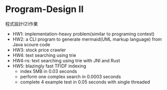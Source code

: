 # Program-Design II

程式設計(2)作業

- HW1: implementation-heavy problem(similar to programing contest)
- HW2: a CLI program to generate mermaid(UML markup language) from Java scoure code
- HW3: stock price crawler
- HW4: text searching using trie
- HW4-rs: text searching using trie with JNI and Rust
- HW5: blazingly fast TFIDF indexing
  - index 5MB in 0.03 seconds
  - perform one complex search in 0.0003 seconds
  - complete 4 example test in 0.05 seconds with single threaded
